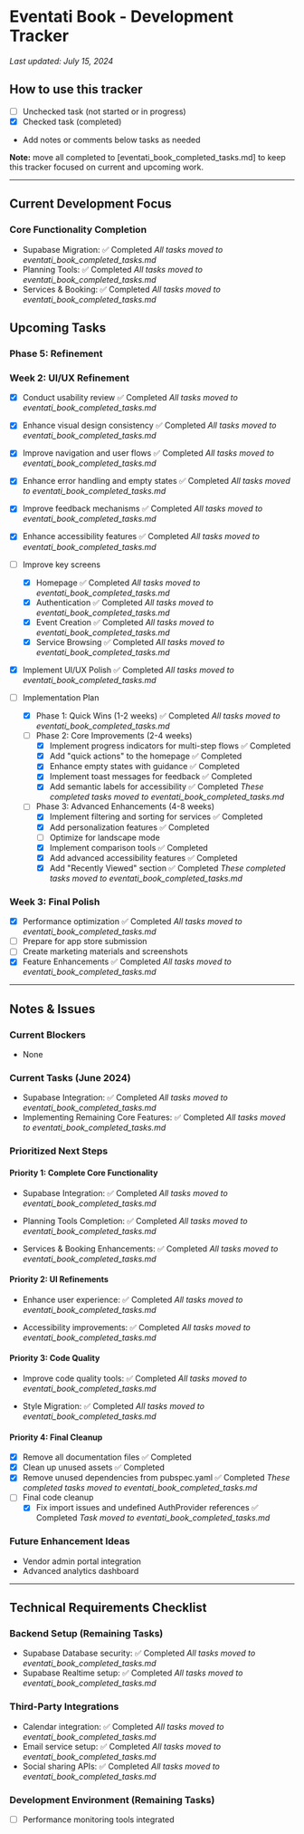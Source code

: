 # Eventati Book - Development Tracker
*Last updated: July 15, 2024*

## How to use this tracker
- [ ] Unchecked task (not started or in progress)
- [x] Checked task (completed)
- Add notes or comments below tasks as needed

**Note:** move all completed to [eventati_book_completed_tasks.md] to keep this tracker focused on current and upcoming work.

---

## Current Development Focus

### Core Functionality Completion
- Supabase Migration: ✅ Completed
  *All tasks moved to eventati_book_completed_tasks.md*
- Planning Tools: ✅ Completed
  *All tasks moved to eventati_book_completed_tasks.md*
- Services & Booking: ✅ Completed
  *All tasks moved to eventati_book_completed_tasks.md*

## Upcoming Tasks

### Phase 5: Refinement

### Week 2: UI/UX Refinement
- [x] Conduct usability review ✅ Completed
  *All tasks moved to eventati_book_completed_tasks.md*

- [x] Enhance visual design consistency ✅ Completed
  *All tasks moved to eventati_book_completed_tasks.md*

- [x] Improve navigation and user flows ✅ Completed
  *All tasks moved to eventati_book_completed_tasks.md*

- [x] Enhance error handling and empty states ✅ Completed
  *All tasks moved to eventati_book_completed_tasks.md*

- [x] Improve feedback mechanisms ✅ Completed
  *All tasks moved to eventati_book_completed_tasks.md*

- [x] Enhance accessibility features ✅ Completed
  *All tasks moved to eventati_book_completed_tasks.md*

- [ ] Improve key screens
  - [x] Homepage ✅ Completed
    *All tasks moved to eventati_book_completed_tasks.md*
  - [x] Authentication ✅ Completed
    *All tasks moved to eventati_book_completed_tasks.md*
  - [x] Event Creation ✅ Completed
    *All tasks moved to eventati_book_completed_tasks.md*
  - [x] Service Browsing ✅ Completed
    *All tasks moved to eventati_book_completed_tasks.md*
- [x] Implement UI/UX Polish ✅ Completed
  *All tasks moved to eventati_book_completed_tasks.md*

- [ ] Implementation Plan
  - [x] Phase 1: Quick Wins (1-2 weeks) ✅ Completed
    *All tasks moved to eventati_book_completed_tasks.md*
  - [ ] Phase 2: Core Improvements (2-4 weeks)
    - [x] Implement progress indicators for multi-step flows ✅ Completed
    - [x] Add "quick actions" to the homepage ✅ Completed
    - [x] Enhance empty states with guidance ✅ Completed
    - [x] Implement toast messages for feedback ✅ Completed
    - [x] Add semantic labels for accessibility ✅ Completed
    *These completed tasks moved to eventati_book_completed_tasks.md*
  - [ ] Phase 3: Advanced Enhancements (4-8 weeks)
    - [x] Implement filtering and sorting for services ✅ Completed
    - [x] Add personalization features ✅ Completed
    - [ ] Optimize for landscape mode
    - [x] Implement comparison tools ✅ Completed
    - [x] Add advanced accessibility features ✅ Completed
    - [x] Add "Recently Viewed" section ✅ Completed
    *These completed tasks moved to eventati_book_completed_tasks.md*

### Week 3: Final Polish
- [x] Performance optimization ✅ Completed
  *All tasks moved to eventati_book_completed_tasks.md*
- [ ] Prepare for app store submission
- [ ] Create marketing materials and screenshots
- [x] Feature Enhancements ✅ Completed
  *All tasks moved to eventati_book_completed_tasks.md*

---

## Notes & Issues

### Current Blockers
- None



### Current Tasks (June 2024)
- Supabase Integration: ✅ Completed
  *All tasks moved to eventati_book_completed_tasks.md*
- Implementing Remaining Core Features: ✅ Completed
  *All tasks moved to eventati_book_completed_tasks.md*

### Prioritized Next Steps

#### Priority 1: Complete Core Functionality
- Supabase Integration: ✅ Completed
  *All tasks moved to eventati_book_completed_tasks.md*

- Planning Tools Completion: ✅ Completed
  *All tasks moved to eventati_book_completed_tasks.md*

- Services & Booking Enhancements: ✅ Completed
  *All tasks moved to eventati_book_completed_tasks.md*

#### Priority 2: UI Refinements
- Enhance user experience: ✅ Completed
  *All tasks moved to eventati_book_completed_tasks.md*

- Accessibility improvements: ✅ Completed
  *All tasks moved to eventati_book_completed_tasks.md*

#### Priority 3: Code Quality
- Improve code quality tools: ✅ Completed
  *All tasks moved to eventati_book_completed_tasks.md*

- Style Migration: ✅ Completed
  *All tasks moved to eventati_book_completed_tasks.md*


#### Priority 4: Final Cleanup
- [x] Remove all documentation files ✅ Completed
- [x] Clean up unused assets ✅ Completed
- [x] Remove unused dependencies from pubspec.yaml ✅ Completed
*These completed tasks moved to eventati_book_completed_tasks.md*
- [ ] Final code cleanup
  - [x] Fix import issues and undefined AuthProvider references ✅ Completed
    *Task moved to eventati_book_completed_tasks.md*

### Future Enhancement Ideas
- Vendor admin portal integration
- Advanced analytics dashboard



---

## Technical Requirements Checklist

### Backend Setup (Remaining Tasks)
- Supabase Database security: ✅ Completed
  *All tasks moved to eventati_book_completed_tasks.md*
- Supabase Realtime setup: ✅ Completed
  *All tasks moved to eventati_book_completed_tasks.md*

### Third-Party Integrations
- Calendar integration: ✅ Completed
  *All tasks moved to eventati_book_completed_tasks.md*
- Email service setup: ✅ Completed
  *All tasks moved to eventati_book_completed_tasks.md*
- Social sharing APIs: ✅ Completed
  *All tasks moved to eventati_book_completed_tasks.md*

### Development Environment (Remaining Tasks)
- [ ] Performance monitoring tools integrated
